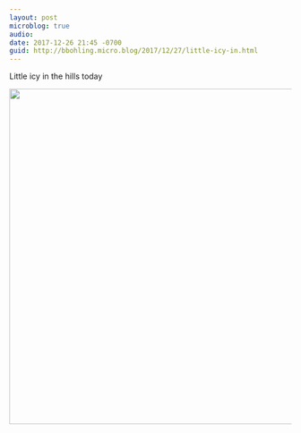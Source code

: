 ```yaml
---
layout: post
microblog: true
audio: 
date: 2017-12-26 21:45 -0700
guid: http://bbohling.micro.blog/2017/12/27/little-icy-in.html
---
```

Little icy in the hills today

<img src="http://micro.brandonbohling.com/uploads/2017/3ea9dc006f.jpg" width="600" height="600" />
